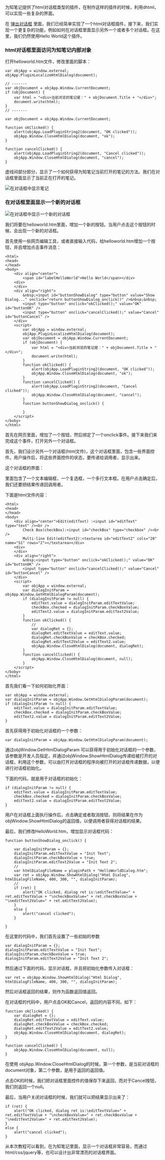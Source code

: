 为知笔记提供了html对话框类型的插件，在制作这样的插件的时候，利用dhtml，可以实现一些复杂的界面。

在 [弹出对话框](./course/create-dialog.md) 里面，我们已经简单实现了一个html对话框插件，接下来，我们实现一个更复杂的功能，例如如何在对话框里面显示另外一个或者多个对话框。在这里，我们仍然使用Hello World这个插件。

### html对话框里面访问为知笔记内部对象

打开helloworld.htm文件，修改里面的脚本：

```
var objApp = window.external;
objApp.PluginLocalizeHtmlDialog(document);

// -------
var objDocument = objApp.Window.CurrentDocument;
if (objDocument) {
    var html = "<div>当前浏览的笔记是：" + objDocument.Title + "</div>";
    document.write(html);
}
// -------

var objDocument = objApp.Window.CurrentDocument;

function okClicked() {
    alert(objApp.LoadPluginString2(document, "OK clicked"));
    objApp.Window.CloseHtmlDialog(document, "ok");
}

function cancelClicked() {
    alert(objApp.LoadPluginString2(document, "Cancel clicked"));
    objApp.Window.CloseHtmlDialog(document, "cancel");
}
```

虚线间部分部分，显示了一个如何获得为知笔记当前打开的笔记的方法。我们在对话框里面显示了当前正在打开的笔记。

![在对话框中显示笔记](../img/dialog-original.jpg)

### 在对话框里面显示一个新的对话框

![在对话框中显示一个新的对话框](../img/dialog-new.jpg)

我们将要在helloworld.htm里面，增加一个新的按钮。当用户点击这个按钮的时候，会出现一个新的对话框。

首先使用一些网页编辑工具，或者直接输入代码，给helloworld.htm增加一个按钮，并且增加点击事件消息：

```
<html>
<head>
</head>
<body>
    <div align="center">
        <span id="labelHelloWorld">Hello World</span></div>
    <div>
    </div>
    <div align="right">
        &nbsp;<input id="buttonShowDialog" type="button" value="Show Dialog..." onclick="return buttonShowDialog_onclick()" />&nbsp;&nbsp;
        <input type="button" onclick="okClicked();" value="OK" id="buttonOK" />
        <input type="button" onclick="cancelClicked();" value="Cancel" id="buttonCancel" />
    </div>
    <script>
        var objApp = window.external;
        objApp.PluginLocalizeHtmlDialog(document);
        var objDocument = objApp.Window.CurrentDocument;
        if (objDocument) {
            var html = "<div>当前浏览的笔记是：" + objDocument.Title + "</div>";
            document.write(html);
        }
        function okClicked() {
            alert(objApp.LoadPluginString2(document, "OK clicked"));
            objApp.Window.CloseHtmlDialog(document, "ok");
        }
        function cancelClicked() {
            alert(objApp.LoadPluginString2(document, "Cancel clicked"));
            objApp.Window.CloseHtmlDialog(document, "cancel");
        }
        function buttonShowDialog_onclick() {

        }
    </script>
</boby>
</html>
```

首先在网页里面，增加了一个按钮，然后绑定了一个onclick事件。接下来我们来完成这个事件，打开另外一个对话框。

首先，我们设计另外一个对话框(html文件)，这个对话框里面，包含一些界面控件。用户操作后，将这些界面控件的状态，要传递给调用者，显示出来。

这个对话框的界面：

里面包含了一个文本编辑框，一个复选框，一个多行文本框。在用户点击确定后，我们还要把结果传递回调用者。

下面是html文件内容：

```
<html>
<head>
</head>
<body>
    <div align="center">Edit(editText) :<input id="editText" type="text" /><br />
        Check Box(checkBox):<input id="checkBox" type="checkbox" /><br />
        Multi-line Edit(editText2):<textarea id="editText2" cols="20" name="S1" rows="2"></textarea></div>
    <div>
    </div>
    <div align="right">
        &nbsp;<input type="button" onclick="okClicked();" value="OK" id="buttonOK" />
        <input type="button" onclick="cancelClicked();" value="Cancel" id="buttonCancel" />
    </div>
    <script>
        var objApp = window.external;
        var dialogInitParam = objApp.Window.GetHtmlDialogParam(document);
        if (dialogInitParam != null) {
            editText.value = dialogInitParam.editTextValue;
            checkBox.checked = dialogInitParam.checkBoxValue;
            editText2.value = dialogInitParam.editText2Value;
        }
        function okClicked() {
            //
            var dialogRet = {};
            dialogRet.editTextValue = editText.value;
            dialogRet.checkBoxValue = checkBox.checked;
            dialogRet.editText2Value = editText2.value;
            objApp.Window.CloseHtmlDialog(document, dialogRet);
        }
        function cancelClicked() {
            objApp.Window.CloseHtmlDialog(document, null);
        }
    </script>
</boby>
</html>
```

首先我们看一下如何初始化界面：

```
var objApp = window.external;
var dialogInitParam = objApp.Window.GetHtmlDialogParam(document);
if (dialogInitParam != null) {
    editText.value = dialogInitParam.editTextValue;
    checkBox.checked = dialogInitParam.checkBoxValue;
    editText2.value = dialogInitParam.editText2Value;
}
```

首先获得用于初始化对话框的一个参数：

```
var dialogInitParam = objApp.Window.GetHtmlDialogParam(document);
```

通过objWindow.GetHtmlDialogParam 可以获得用于初始化对话框的一个参数，该参数是开发人员指定，并通过objWindow.ShowHtmlDialog传递给被打开的对话框，利用这个参数，可以由打开对话框的程序向被打开的对话框传递数据，以便进行对话框初始化。

下面的代码，就是用于对话框的初始化：

```
if (dialogInitParam != null) {
    editText.value = dialogInitParam.editTextValue;
    checkBox.checked = dialogInitParam.checkBoxValue;
    editText2.value = dialogInitParam.editText2Value;
}
```

用户在对话框上面执行操作后，点击确定或者取消按钮，则将结果在作为objWindow.ShowHtmlDialog的返回值，以便调用者获得对话框的结果。

最后，我们修改HelloWorld.htm，增加显示对话框代码：

```
function buttonShowDialog_onclick() {

    var dialogInitParam = {};
    dialogInitParam.editTextValue = "Init Text";
    dialogInitParam.checkBoxValue = true;
    dialogInitParam.editText2Value = "Init Text 2";
    //
    var htmlDialogFileName = pluginPath + "HelloWorldDialog.htm";
    var ret = objApp.Window.ShowHtmlDialog("Html Dialog", htmlDialogFileName, 400, 300, "", dialogInitParam);
    //
    if (ret) {
        alert("OK clicked, dialog ret is:\editTextValue=" + ret.editTextValue + "\ncheckBoxValue=" + ret.checkBoxValue + "\neditText2Value=" + ret.editText2Value);
    }
    else {
        alert("cancel clicked");
    }

}
```

在这里的代码中，我们首先设置了一些初始的参数

```
var dialogInitParam = {};
dialogInitParam.editTextValue = "Init Text";
dialogInitParam.checkBoxValue = true;
dialogInitParam.editText2Value = "Init Text 2";
```

然后通过下面的代码，显示对话框，并且把初始化参数传入对话框：

```
var ret = objApp.Window.ShowHtmlDialog("Html Dialog", htmlDialogFileName, 400, 300, "", dialogInitParam);
```

然后对话框返回的结果，则作为函数返回值返回。

在对话框的代码中，用户点击OK和Cancel，返回的内容不同，如下：

```
function okClicked() {
    var dialogRet = {};
    dialogRet.editTextValue = editText.value;
    dialogRet.checkBoxValue = checkBox.checked;
    dialogRet.editText2Value = editText2.value;
    objApp.Window.CloseHtmlDialog(document, dialogRet);
}

function cancelClicked() {
    objApp.Window.CloseHtmlDialog(document, null);
}
```

在使用 objApp.Window.CloseHtmlDialog的时候，第一个参数，是当前对话框的document对象，第二个参数，是用于返回的返回值。

点击OK的时候，我们把对话框里面控件的值保存下来返回，而对于Cancel按钮，我们则返回一个null。

最后，当用户关闭对话框的时候，我们就可以把结果显示出来了：

```
if (ret) {
    alert("OK clicked, dialog ret is:\editTextValue=" + ret.editTextValue + "\ncheckBoxValue=" + ret.checkBoxValue + "\neditText2Value=" + ret.editText2Value);
}
else {
    alert("cancel clicked");
}
```

从本次教程可以看到，在为知笔记里面，显示一个对话框非常容易，而通过html/css/jquery等，也可以设计出非常漂亮的对话框界面。
